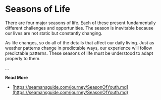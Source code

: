 # Seasons of Life

There are four major seasons of life.  Each of these present fundamentally different
challenges and opportunities.   The season is inevitable because our lives are
not static but constantly changing.

As life changes, so do all of the details that affect our daily living.  Just as
weather patterns change in predictable ways, our experience will follow
predictable patterns.  These seasons of life must be understood to 
adapt properly to them.


...

**Read More**

* [https://seamansguide.com/journey/SeasonOfYouth.md](https://seamansguide.com/journey/SeasonOfYouth.md)

